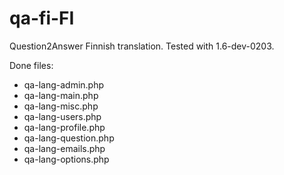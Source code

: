 qa-fi-FI
========

Question2Answer Finnish translation. Tested with 1.6-dev-0203. 

Done files:
* qa-lang-admin.php
* qa-lang-main.php
* qa-lang-misc.php
* qa-lang-users.php
* qa-lang-profile.php
* qa-lang-question.php
* qa-lang-emails.php
* qa-lang-options.php
